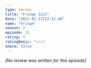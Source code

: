 ```yaml
---
type: series
title: "Fringe 2x11"
date: "2022-02-21T22:51:46"
name: "Fringe"
season: 2
episode: 11
rating: 3
ratingEmoji: "⭐️⭐️⭐️"
share: false
---
```


_[No review was written for this episode]_
